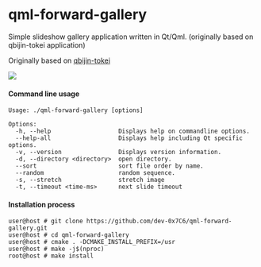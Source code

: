 # qml-forward-gallery
Simple slideshow gallery application written in Qt/Qml. (originally based on qbijin-tokei application)

Originally based on [qbijin-tokei](https://github.com/dev-0x7C6/qbijin-tokei)

![](https://devwork.space/wp-content/uploads/2021/05/qml-forward-gallery.png)

#### Command line usage
```
Usage: ./qml-forward-gallery [options]

Options:
  -h, --help                   Displays help on commandline options.
  --help-all                   Displays help including Qt specific options.
  -v, --version                Displays version information.
  -d, --directory <directory>  open directory.
  --sort                       sort file order by name.
  --random                     random sequence.
  -s, --stretch                stretch image
  -t, --timeout <time-ms>      next slide timeout
```

#### Installation process
```console
user@host # git clone https://github.com/dev-0x7C6/qml-forward-gallery.git
user@host # cd qml-forward-gallery
user@host # cmake . -DCMAKE_INSTALL_PREFIX=/usr
user@host # make -j$(nproc)
root@host # make install
```
